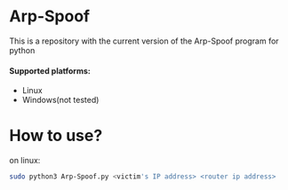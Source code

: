 # Arp-Spoof
This is a repository with the current version of the Arp-Spoof program for python
#### Supported platforms:
* Linux
* Windows(not tested)
# How to use?
on linux:
```bash
sudo python3 Arp-Spoof.py <victim's IP address> <router ip address>
```
